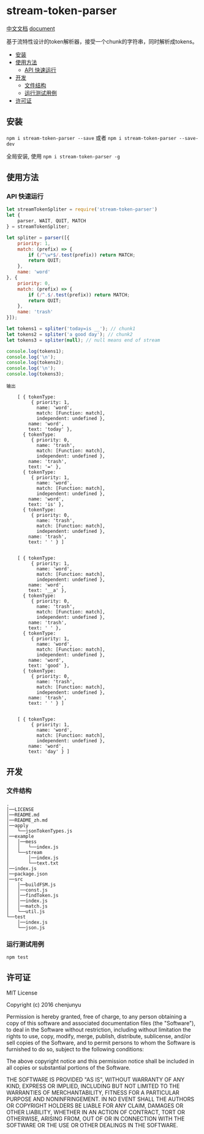 # stream-token-parser

[中文文档](./README_zh.md)   [document](./README.md)

基于流特性设计的token解析器，接受一个chunk的字符串，同时解析成tokens。
- [安装](#%E5%AE%89%E8%A3%85)
- [使用方法](#%E4%BD%BF%E7%94%A8%E6%96%B9%E6%B3%95)
  * [API 快速运行](#api-%E5%BF%AB%E9%80%9F%E8%BF%90%E8%A1%8C)
- [开发](#%E5%BC%80%E5%8F%91)
  * [文件结构](#%E6%96%87%E4%BB%B6%E7%BB%93%E6%9E%84)
  * [运行测试用例](#%E8%BF%90%E8%A1%8C%E6%B5%8B%E8%AF%95%E7%94%A8%E4%BE%8B)
- [许可证](#%E8%AE%B8%E5%8F%AF%E8%AF%81)

## 安装

`npm i stream-token-parser --save` 或者 `npm i stream-token-parser --save-dev`

全局安装, 使用 `npm i stream-token-parser -g`



## 使用方法








### API 快速运行



```js
let streamTokenSpliter = require('stream-token-parser')
let {
    parser, WAIT, QUIT, MATCH
} = streamTokenSpliter;

let spliter = parser([{
    priority: 1,
    match: (prefix) => {
        if (/^\w*$/.test(prefix)) return MATCH;
        return QUIT;
    },
    name: 'word'
}, {
    priority: 0,
    match: (prefix) => {
        if (/^.$/.test(prefix)) return MATCH;
        return QUIT;
    },
    name: 'trash'
}]);

let tokens1 = spliter('today=is __'); // chunk1
let tokens2 = spliter('a good day'); // chunk2
let tokens3 = spliter(null); // null means end of stream

console.log(tokens1);
console.log('\n');
console.log(tokens2);
console.log('\n');
console.log(tokens3);
```

```
输出

    [ { tokenType: 
         { priority: 1,
           name: 'word',
           match: [Function: match],
           independent: undefined },
        name: 'word',
        text: 'today' },
      { tokenType: 
         { priority: 0,
           name: 'trash',
           match: [Function: match],
           independent: undefined },
        name: 'trash',
        text: '=' },
      { tokenType: 
         { priority: 1,
           name: 'word',
           match: [Function: match],
           independent: undefined },
        name: 'word',
        text: 'is' },
      { tokenType: 
         { priority: 0,
           name: 'trash',
           match: [Function: match],
           independent: undefined },
        name: 'trash',
        text: ' ' } ]
    
    
    [ { tokenType: 
         { priority: 1,
           name: 'word',
           match: [Function: match],
           independent: undefined },
        name: 'word',
        text: '__a' },
      { tokenType: 
         { priority: 0,
           name: 'trash',
           match: [Function: match],
           independent: undefined },
        name: 'trash',
        text: ' ' },
      { tokenType: 
         { priority: 1,
           name: 'word',
           match: [Function: match],
           independent: undefined },
        name: 'word',
        text: 'good' },
      { tokenType: 
         { priority: 0,
           name: 'trash',
           match: [Function: match],
           independent: undefined },
        name: 'trash',
        text: ' ' } ]
    
    
    [ { tokenType: 
         { priority: 1,
           name: 'word',
           match: [Function: match],
           independent: undefined },
        name: 'word',
        text: 'day' } ]

```


## 开发

### 文件结构

```
.    
│──LICENSE    
│──README.md    
│──README_zh.md    
│──apply    
│   └──jsonTokenTypes.js    
│──example    
│   │──mess    
│   │   └──index.js    
│   └──stream    
│       │──index.js    
│       └──text.txt    
│──index.js    
│──package.json    
│──src    
│   │──buildFSM.js    
│   │──const.js    
│   │──findToken.js    
│   │──index.js    
│   │──match.js    
│   └──util.js    
└──test    
    │──index.js    
    └──json.js     
```


### 运行测试用例

`npm test`

## 许可证

MIT License

Copyright (c) 2016 chenjunyu

Permission is hereby granted, free of charge, to any person obtaining a copy
of this software and associated documentation files (the "Software"), to deal
in the Software without restriction, including without limitation the rights
to use, copy, modify, merge, publish, distribute, sublicense, and/or sell
copies of the Software, and to permit persons to whom the Software is
furnished to do so, subject to the following conditions:

The above copyright notice and this permission notice shall be included in all
copies or substantial portions of the Software.

THE SOFTWARE IS PROVIDED "AS IS", WITHOUT WARRANTY OF ANY KIND, EXPRESS OR
IMPLIED, INCLUDING BUT NOT LIMITED TO THE WARRANTIES OF MERCHANTABILITY,
FITNESS FOR A PARTICULAR PURPOSE AND NONINFRINGEMENT. IN NO EVENT SHALL THE
AUTHORS OR COPYRIGHT HOLDERS BE LIABLE FOR ANY CLAIM, DAMAGES OR OTHER
LIABILITY, WHETHER IN AN ACTION OF CONTRACT, TORT OR OTHERWISE, ARISING FROM,
OUT OF OR IN CONNECTION WITH THE SOFTWARE OR THE USE OR OTHER DEALINGS IN THE
SOFTWARE.
